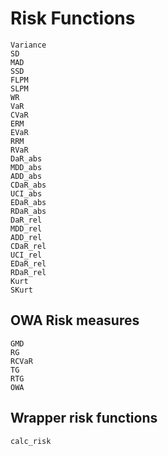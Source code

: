 # Risk Functions

```@docs
Variance
SD
MAD
SSD
FLPM
SLPM
WR
VaR
CVaR
ERM
EVaR
RRM
RVaR
DaR_abs
MDD_abs
ADD_abs
CDaR_abs
UCI_abs
EDaR_abs
RDaR_abs
DaR_rel
MDD_rel
ADD_rel
CDaR_rel
UCI_rel
EDaR_rel
RDaR_rel
Kurt
SKurt
```

## OWA Risk measures

```@docs
GMD
RG
RCVaR
TG
RTG
OWA
```

## Wrapper risk functions

```@docs
calc_risk
```
